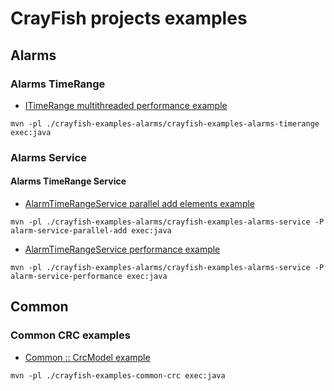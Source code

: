 # CrayFish projects examples

## Alarms

### Alarms TimeRange

* [ITimeRange multithreaded performance example](./crayfish-examples-alarms/crayfish-examples-alarms-timerange/ReadMe.md)

```home-run
mvn -pl ./crayfish-examples-alarms/crayfish-examples-alarms-timerange exec:java
```

### Alarms Service

#### Alarms TimeRange Service

* [AlarmTimeRangeService parallel add elements example](./crayfish-examples-alarms/crayfish-examples-alarms-service/ReadMe.md)

```home-run
mvn -pl ./crayfish-examples-alarms/crayfish-examples-alarms-service -P alarm-service-parallel-add exec:java
```

* [AlarmTimeRangeService performance example](./crayfish-examples-alarms/crayfish-examples-alarms-service/ReadMe.md)

```home-run
mvn -pl ./crayfish-examples-alarms/crayfish-examples-alarms-service -P alarm-service-performance exec:java
```

## Common

### Common CRC examples

* [Common :: CrcModel example](./crayfish-examples-common-crc/ReadMe.md)

```
mvn -pl ./crayfish-examples-common-crc exec:java
```

